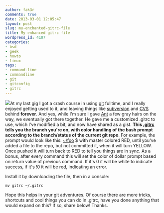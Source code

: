 ```yaml
---
author: fak3r
comments: true
date: 2013-03-01 12:05:47
layout: post
slug: my-enchanted-gitrc-file
title: My enhanced gitrc file
wordpress_id: 4107
categories:
- bsd
- geek
- howto
- linux
tags:
- command-line
- commandline
- git
- gitconfig
- gitrc
---
```


[![](http://fak3r.com/assets/Git-Logo-2Color-300x125.png)](http://fak3r.com/2013/03/01/my-enchanted-gitrc-file/git-logo-2color/)At my last gig I got a crash course in using [git](http://git-scm.com/) fulltime, and I really enjoyed getting used to it, and leaving things like [subversion](http://subversion.tigris.org/) and [CVS](http://cvs.nongnu.org/) behind **forever**. And yes, while I'm sure I gave [Ant](http://ops.anthonygoddard.com/) a few gray hairs on the way, we eventually got there together. He gave me a customized .gitrc to use, which I've modified a bit, and now have shared as a gist. **This [.gitrc](https://gist.github.com/philcryer/5066010) tells you the branch you're on, with color handling of the bash prompt according to the branch/status of the current git repo**. For example, the prompt would look like this: [~/foo](master) $ with master colored RED, until you've added a file to the repo, but not committed it, when it will turn YELLOW. Once pushed it will turn back to RED to tell you things are in sync. As a bonus, after every command this will set the color of dollar prompt based on return value of previous command. If it's 0 it will be white to indicate success, if it's !0 it will be red, indicating an error. 
<!-- more -->

Install it by downloading the file, then in a console:

    
    mv gitrc ~/.gitrc


Hope this helps in your git adventures. Of course there are more tricks, shortcuts and cool things you can do in .gitrc, have you done anything that would expand on this? If so, share below! Thanks.
